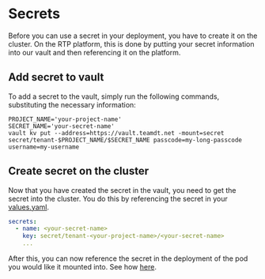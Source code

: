 # Secrets
Before you can use a secret in your deployment, you have to create it on the cluster.
On the RTP platform, this is done by putting your secret information into our vault and then referencing it on the platform.

## Add secret to vault
To add a secret to the vault, simply run the following commands, substituting the necessary information:
```
PROJECT_NAME='your-project-name'
SECRET_NAME='your-secret-name'
vault kv put --address=https://vault.teamdt.net -mount=secret secret/tenant-$PROJECT_NAME/$SECRET_NAME passcode=my-long-passcode username=my-username
```

## Create secret on the cluster
Now that you have created the secret in the vault, you need to get the secret into the cluster. You do this by referencing the secret in your [values.yaml](../chart/values.yaml).

```yaml
secrets:
  - name: <your-secret-name>
    key: secret/tenant-<your-project-name>/<your-secret-name>
    ...
```
After this, you can now reference the secret in the deployment of the pod you would like it mounted into. See how [here](./deployment.md#secrets).
